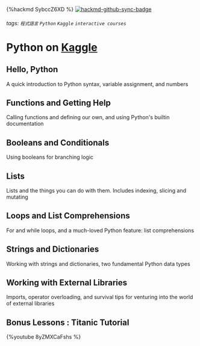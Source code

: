 {%hackmd SybccZ6XD %}
[![hackmd-github-sync-badge](https://hackmd.io/gJG-1eJMRs-3vOn9WCbSsA/badge)](https://hackmd.io/gJG-1eJMRs-3vOn9WCbSsA)
###### tags: `程式語言` `Python` `Kaggle` `interactive courses` 
# Python on [Kaggle](https://www.kaggle.com/learn/python)
## Hello, Python
A quick introduction to Python syntax, variable assignment, and numbers
## Functions and Getting Help
Calling functions and defining our own, and using Python's builtin documentation
## Booleans and Conditionals
Using booleans for branching logic
## Lists
Lists and the things you can do with them. Includes indexing, slicing and mutating
## Loops and List Comprehensions
For and while loops, and a much-loved Python feature: list comprehensions
## Strings and Dictionaries
Working with strings and dictionaries, two fundamental Python data types
## Working with External Libraries
Imports, operator overloading, and survival tips for venturing into the world of external libraries
## Bonus Lessons : Titanic Tutorial
{%youtube 8yZMXCaFshs %}